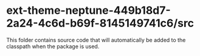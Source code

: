 # ext-theme-neptune-449b18d7-2a24-4c6d-b69f-8145149741c6/src

This folder contains source code that will automatically be added to the classpath when
the package is used.
